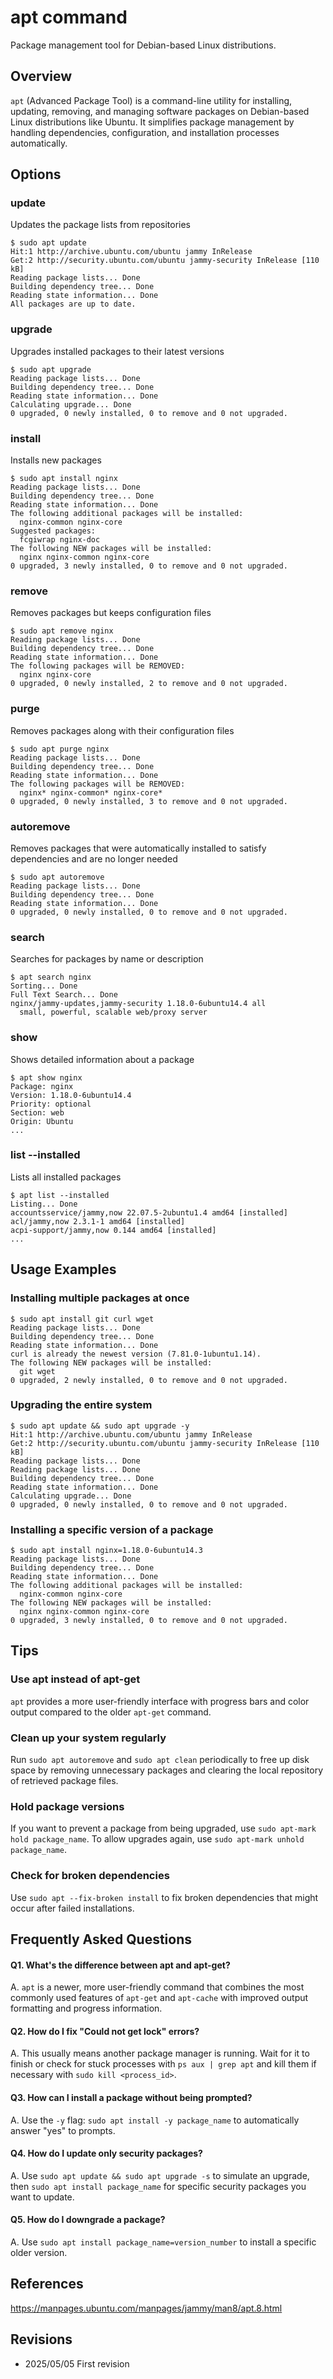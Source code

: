 # apt command

Package management tool for Debian-based Linux distributions.

## Overview

`apt` (Advanced Package Tool) is a command-line utility for installing, updating, removing, and managing software packages on Debian-based Linux distributions like Ubuntu. It simplifies package management by handling dependencies, configuration, and installation processes automatically.

## Options

### **update**

Updates the package lists from repositories

```console
$ sudo apt update
Hit:1 http://archive.ubuntu.com/ubuntu jammy InRelease
Get:2 http://security.ubuntu.com/ubuntu jammy-security InRelease [110 kB]
Reading package lists... Done
Building dependency tree... Done
Reading state information... Done
All packages are up to date.
```

### **upgrade**

Upgrades installed packages to their latest versions

```console
$ sudo apt upgrade
Reading package lists... Done
Building dependency tree... Done
Reading state information... Done
Calculating upgrade... Done
0 upgraded, 0 newly installed, 0 to remove and 0 not upgraded.
```

### **install**

Installs new packages

```console
$ sudo apt install nginx
Reading package lists... Done
Building dependency tree... Done
Reading state information... Done
The following additional packages will be installed:
  nginx-common nginx-core
Suggested packages:
  fcgiwrap nginx-doc
The following NEW packages will be installed:
  nginx nginx-common nginx-core
0 upgraded, 3 newly installed, 0 to remove and 0 not upgraded.
```

### **remove**

Removes packages but keeps configuration files

```console
$ sudo apt remove nginx
Reading package lists... Done
Building dependency tree... Done
Reading state information... Done
The following packages will be REMOVED:
  nginx nginx-core
0 upgraded, 0 newly installed, 2 to remove and 0 not upgraded.
```

### **purge**

Removes packages along with their configuration files

```console
$ sudo apt purge nginx
Reading package lists... Done
Building dependency tree... Done
Reading state information... Done
The following packages will be REMOVED:
  nginx* nginx-common* nginx-core*
0 upgraded, 0 newly installed, 3 to remove and 0 not upgraded.
```

### **autoremove**

Removes packages that were automatically installed to satisfy dependencies and are no longer needed

```console
$ sudo apt autoremove
Reading package lists... Done
Building dependency tree... Done
Reading state information... Done
0 upgraded, 0 newly installed, 0 to remove and 0 not upgraded.
```

### **search**

Searches for packages by name or description

```console
$ apt search nginx
Sorting... Done
Full Text Search... Done
nginx/jammy-updates,jammy-security 1.18.0-6ubuntu14.4 all
  small, powerful, scalable web/proxy server
```

### **show**

Shows detailed information about a package

```console
$ apt show nginx
Package: nginx
Version: 1.18.0-6ubuntu14.4
Priority: optional
Section: web
Origin: Ubuntu
...
```

### **list --installed**

Lists all installed packages

```console
$ apt list --installed
Listing... Done
accountsservice/jammy,now 22.07.5-2ubuntu1.4 amd64 [installed]
acl/jammy,now 2.3.1-1 amd64 [installed]
acpi-support/jammy,now 0.144 amd64 [installed]
...
```

## Usage Examples

### Installing multiple packages at once

```console
$ sudo apt install git curl wget
Reading package lists... Done
Building dependency tree... Done
Reading state information... Done
curl is already the newest version (7.81.0-1ubuntu1.14).
The following NEW packages will be installed:
  git wget
0 upgraded, 2 newly installed, 0 to remove and 0 not upgraded.
```

### Upgrading the entire system

```console
$ sudo apt update && sudo apt upgrade -y
Hit:1 http://archive.ubuntu.com/ubuntu jammy InRelease
Get:2 http://security.ubuntu.com/ubuntu jammy-security InRelease [110 kB]
Reading package lists... Done
Reading package lists... Done
Building dependency tree... Done
Reading state information... Done
Calculating upgrade... Done
0 upgraded, 0 newly installed, 0 to remove and 0 not upgraded.
```

### Installing a specific version of a package

```console
$ sudo apt install nginx=1.18.0-6ubuntu14.3
Reading package lists... Done
Building dependency tree... Done
Reading state information... Done
The following additional packages will be installed:
  nginx-common nginx-core
The following NEW packages will be installed:
  nginx nginx-common nginx-core
0 upgraded, 3 newly installed, 0 to remove and 0 not upgraded.
```

## Tips

### Use apt instead of apt-get

`apt` provides a more user-friendly interface with progress bars and color output compared to the older `apt-get` command.

### Clean up your system regularly

Run `sudo apt autoremove` and `sudo apt clean` periodically to free up disk space by removing unnecessary packages and clearing the local repository of retrieved package files.

### Hold package versions

If you want to prevent a package from being upgraded, use `sudo apt-mark hold package_name`. To allow upgrades again, use `sudo apt-mark unhold package_name`.

### Check for broken dependencies

Use `sudo apt --fix-broken install` to fix broken dependencies that might occur after failed installations.

## Frequently Asked Questions

#### Q1. What's the difference between apt and apt-get?
A. `apt` is a newer, more user-friendly command that combines the most commonly used features of `apt-get` and `apt-cache` with improved output formatting and progress information.

#### Q2. How do I fix "Could not get lock" errors?
A. This usually means another package manager is running. Wait for it to finish or check for stuck processes with `ps aux | grep apt` and kill them if necessary with `sudo kill <process_id>`.

#### Q3. How can I install a package without being prompted?
A. Use the `-y` flag: `sudo apt install -y package_name` to automatically answer "yes" to prompts.

#### Q4. How do I update only security packages?
A. Use `sudo apt update && sudo apt upgrade -s` to simulate an upgrade, then `sudo apt install package_name` for specific security packages you want to update.

#### Q5. How do I downgrade a package?
A. Use `sudo apt install package_name=version_number` to install a specific older version.

## References

https://manpages.ubuntu.com/manpages/jammy/man8/apt.8.html

## Revisions

- 2025/05/05 First revision